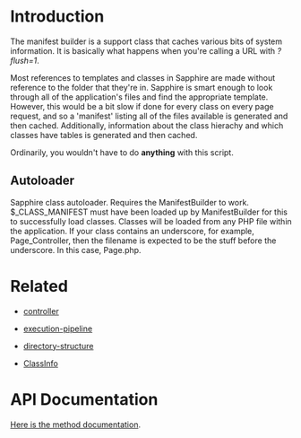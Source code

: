 # Introduction

The manifest builder is a support class that caches various bits of system information. It is basically what happens
when you're calling a URL with *?flush=1*.

Most references to templates and classes in Sapphire are made without reference to the folder that they're in.  Sapphire
is smart enough to look through all of the application's files and find the appropriate template.  However, this would
be a bit slow if done for every class on every page request, and so a 'manifest' listing all of the files available is
generated and then cached.  Additionally, information about the class hierachy and which classes have tables is
generated and then cached.

Ordinarily, you wouldn't have to do **anything** with this script.

## Autoloader

Sapphire class autoloader.  Requires the ManifestBuilder to work.
$_CLASS_MANIFEST must have been loaded up by ManifestBuilder for this to successfully load classes.  Classes will be
loaded from any PHP file within the application. If your class contains an underscore, for example, Page_Controller,
then the filename is expected to be the stuff before the underscore.  In this case, Page.php.

# Related

*  [controller](controller)

*  [execution-pipeline](execution-pipeline)

*  [directory-structure](directory-structure)

*  [ClassInfo](ClassInfo)

# API Documentation

[Here is the method documentation](http://api.silverstripe.org/trunk/sapphire/core/ManifestBuilder.html).


